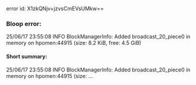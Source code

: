 error id: X1zkQNjv+jzvsCmEVsUMkw==
### Bloop error:

25/06/17 23:55:08 INFO BlockManagerInfo: Added broadcast_20_piece0 in memory on hpomen:44915 (size: 8.2 KiB, free: 4.5 GiB)
#### Short summary: 

25/06/17 23:55:08 INFO BlockManagerInfo: Added broadcast_20_piece0 in memory on hpomen:44915 (size: ...